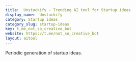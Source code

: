 ```yaml
---
title:  Unstuckify - Trending AI tool for Startup ideas
display_name:  Unstuckify
category: Startup ideas
category_slug: startup-ideas
key: t_me_not_so_creative_bot
website: https://t.me/not_so_creative_bot
layout: aitool
---
```


Periodic generation of startup ideas.
